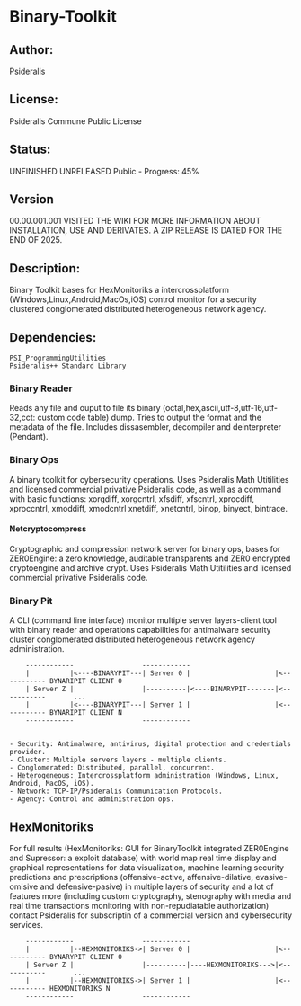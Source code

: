 # Binary-Toolkit
## Author: 
Psideralis
## License: 
Psideralis Commune Public License
## Status:
UNFINISHED UNRELEASED
Public - Progress: 45%
## Version
00.00.001.001
VISITED THE WIKI FOR MORE INFORMATION ABOUT INSTALLATION, USE AND DERIVATES. A ZIP RELEASE IS DATED FOR THE END OF 2025.

## Description:
Binary Toolkit bases for HexMonitoriks a intercrossplatform (Windows,Linux,Android,MacOs,iOS) control monitor for a security clustered conglomerated distributed heterogeneous network agency.

## Dependencies:
    PSI_ProgrammingUtilities
    Psideralis++ Standard Library 

### Binary Reader
Reads any file and ouput to file its binary (octal,hex,ascii,utf-8,utf-16,utf-32,cct: custom code table) dump. Tries to output the format and the metadata of the file. Includes dissasembler, decompiler and deinterpreter (Pendant).

### Binary Ops
A binary toolkit for cybersecurity operations. Uses Psideralis Math Utitilities and licensed commercial privative Psideralis code, as well as a command with basic functions: xorgdiff, xorgcntrl, xfsdiff, xfscntrl, xprocdiff, xproccntrl, xmoddiff, xmodcntrl xnetdiff, xnetcntrl, binop, binyect, bintrace.

#### Netcryptocompress
Cryptographic and compression network server for binary ops, bases for ZER0Engine: a zero knowledge, auditable transparents and ZER0 encrypted cryptoengine and archive crypt. Uses Psideralis Math Utitilities and licensed commercial privative Psideralis code.

### Binary Pit
A CLI (command line interface) monitor multiple server layers-client tool with binary reader and operations capabilities for antimalware security cluster conglomerated distributed heterogeneous network agency administration.


        ------------                 ------------
        |          |<----BINARYPIT---| Server 0 |                     |<----------- BYNARIPIT CLIENT 0
        | Server Z |                 |----------|<----BINARYPIT-------|<-----------       ...
        |          |<----BINARYPIT---| Server 1 |                     |<----------- BYNARIPIT CLIENT N
        ------------                 ------------


    - Security: Antimalware, antivirus, digital protection and credentials provider.
    - Cluster: Multiple servers layers - multiple clients.
    - Conglomerated: Distributed, parallel, concurrent.
    - Heterogeneous: Intercrossplatform administration (Windows, Linux, Android, MacOS, iOS).
    - Network: TCP-IP/Psideralis Communication Protocols.
    - Agency: Control and administration ops.


## HexMonitoriks

For full results (HexMonitoriks: GUI for BinaryToolkit integrated ZER0Engine and Supressor: a exploit database) with world map real time display and graphical representations for data visualization, machine learning security predictions and prescriptions (offensive-active, affensive-dilative, evasive-omisive and defensive-pasive) in multiple layers of security and a lot of features more (including custom cryptography, stenography with media and real time transactions monitoring with non-repudiatable authorization) contact Psideralis for subscriptin of a commercial version and cybersecurity services. 


        ------------                 ------------
        |          |--HEXMONITORIKS->| Server 0 |                     |<----------- BYNARYPIT CLIENT 0
        | Server Z |                 |----------|----HEXMONITORIKS--->|<-----------       ...
        |          |--HEXMONITORIKS->| Server 1 |                     |<----------- HEXMONITORIKS N
        ------------                 ------------
